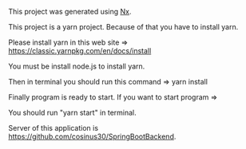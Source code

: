 This project was generated using [Nx](https://nx.dev).

This project is a yarn project. Because of that you have to install yarn.

Please install yarn in this web site => https://classic.yarnpkg.com/en/docs/install

You must be install node.js to install yarn.

Then in terminal you should run this command => yarn install

Finally program is ready to start. If you want to start program =>

You should run "yarn start" in terminal.

Server of this application is https://github.com/cosinus30/SpringBootBackend.
